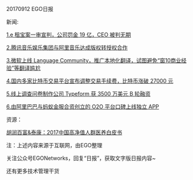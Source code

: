 20170912 EGO日报

新闻:

[1.e 租宝案一审宣判，公司罚金 19 亿，CEO 被判无期](http://tech.qq.com/a/20170912/032298.htm)

[2.腾讯音乐娱乐集团与阿里音乐达成版权转授权合作](http://tech.qq.com/a/20170912/007601.htm)

[3.微软上线 Language Community，推广本地化翻译，试图避免“窗10商业经验”等翻译尴尬](http://www.cnbeta.com/articles/soft/650725.htm)

[4.国内多家比特币交易平台宣布调整交易手续费，比特币涨破 27000 元](http://kuaixun.stcn.com/2017/0912/13631452.shtml)

[5.线上调查问卷制作公司 Typeform 获 3500 万美元 B 轮融资](http://36kr.com/p/5092603.html)

[6.由阿里巴巴与蚂蚁金服合资创立的 O2O 平台口碑上线独立 APP](http://tech.qq.com/a/20170912/030978.htm)

资源：

[胡润百富&泰康：2017中国高净值人群医养白皮书](http://www.199it.com/archives/632071.html)

注：上述内容来源于互联网，由EGO整理

关注公众号EGONetworks，回复“日报”，获取文字版日报内容~

还有更多技术管理干货
